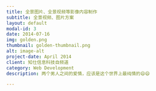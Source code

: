 ```yaml
---
title: 全景图片、全景视频等影像内容制作
subtitle: 全景视频、图片方案
layout: default
modal-id: 3
date: 2014-07-16
img: golden.png
thumbnail: golden-thumbnail.png
alt: image-alt
project-date: April 2014
client: 知仕信息科技自频道
category: Web Development
description: 两个男人之间的爱情，应该是这个世界上最纯情的😄😄

---
```

